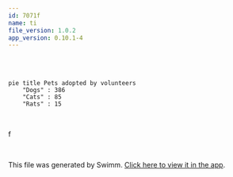 ```yaml
---
id: 7071f
name: ti
file_version: 1.0.2
app_version: 0.10.1-4
---
```


<br/>

<br/>

<!--MERMAID {width:100}-->
```mermaid
pie title Pets adopted by volunteers
    "Dogs" : 386
    "Cats" : 85
    "Rats" : 15
```
<!--MCONTENT {content: pie title Pets adopted by volunteers<br/>
"Dogs" : 386<br/>
"Cats" : 85<br/>
"Rats" : 15<br/>} --->

<br/>

f

<br/>

This file was generated by Swimm. [Click here to view it in the app](https://swimm-web-app.web.app/repos/Z2l0aHViJTNBJTNBdGVzdC1naXRodWItYXBwJTNBJTNBc3dpbW1pbw==/docs/7071f).